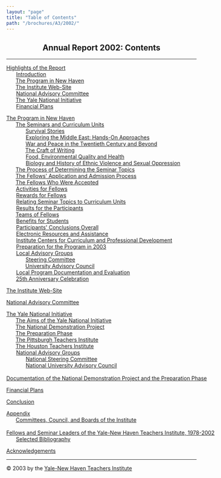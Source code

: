 ```yaml
---
layout: "page"
title: "Table of Contents"
path: "/brochures/A3/2002/"
---
```

<main>
<center>
<h2><b>Annual Report 2002: Contents</b></h2></center>
<hr/>
<p><a href="highlights.html">Highlights of the Report</a>
<br/><font color="#FFFFFF" style="visibility:hidden;">____</font><nobr><a href="highlights.html#a">Introduction</a></nobr>
<br/><font color="#FFFFFF" style="visibility:hidden;">____</font><nobr><a href="highlights.html#b">The Program in New Haven</a></nobr>
<br/><font color="#FFFFFF" style="visibility:hidden;">____</font><nobr><a href="highlights.html#c">The Institute Web-Site</a></nobr>
<br/><font color="#FFFFFF" style="visibility:hidden;">____</font><nobr><a href="highlights.html#d">National Advisory Committee</a></nobr>
<br/><font color="#FFFFFF" style="visibility:hidden;">____</font><nobr><a href="highlights.html#e">The Yale National Initiative</a></nobr>
<br/><font color="#FFFFFF" style="visibility:hidden;">____</font><nobr><a href="highlights.html#f">Financial Plans</a></nobr>
</p><p><a href="programnh.html">The Program in New Haven</a>
<br/><font color="#FFFFFF" style="visibility:hidden;">____</font><nobr><a href="programnh.html#a">The Seminars and Curriculum Units</a></nobr>
<br/><font color="#FFFFFF" style="visibility:hidden;">________</font><nobr><a href="programnh.html#b">Survival Stories</a></nobr>
<br/><font color="#FFFFFF" style="visibility:hidden;">________</font><nobr><a href="programnh.html#c">Exploring the Middle East: Hands-On Approaches</a></nobr>
<br/><font color="#FFFFFF" style="visibility:hidden;">________</font><nobr><a href="programnh.html#d">War and Peace in the Twentieth Century and Beyond</a></nobr>
<br/><font color="#FFFFFF" style="visibility:hidden;">________</font><nobr><a href="programnh.html#e">The Craft of Writing</a></nobr>
<br/><font color="#FFFFFF" style="visibility:hidden;">________</font><nobr><a href="programnh.html#f">Food, Environmental Quality and Health</a></nobr>
<br/><font color="#FFFFFF" style="visibility:hidden;">________</font><nobr><a href="programnh.html#g">Biology and History of Ethnic Violence and Sexual Oppression</a></nobr>
<br/><font color="#FFFFFF" style="visibility:hidden;">____</font><nobr><a href="programnh.html#h">The Process of Determining the Seminar Topics</a></nobr>
<br/><font color="#FFFFFF" style="visibility:hidden;">____</font><nobr><a href="programnh.html#i">The Fellows' Application and Admission Process</a></nobr>
<br/><font color="#FFFFFF" style="visibility:hidden;">____</font><nobr><a href="programnh.html#j">The Fellows Who Were Accepted</a></nobr>
<br/><font color="#FFFFFF" style="visibility:hidden;">____</font><nobr><a href="programnh.html#k">Activities for Fellows</a></nobr>
<br/><font color="#FFFFFF" style="visibility:hidden;">____</font><nobr><a href="programnh.html#l">Rewards for Fellows</a></nobr>
<br/><font color="#FFFFFF" style="visibility:hidden;">____</font><nobr><a href="programnh.html#m">Relating Seminar Topics to Curriculum Units</a></nobr>
<br/><font color="#FFFFFF" style="visibility:hidden;">____</font><nobr><a href="programnh.html#n">Results for the Participants</a></nobr>
<br/><font color="#FFFFFF" style="visibility:hidden;">____</font><nobr><a href="programnh.html#o">Teams of Fellows</a></nobr>
<br/><font color="#FFFFFF" style="visibility:hidden;">____</font><nobr><a href="programnh.html#p">Benefits for Students</a></nobr>
<br/><font color="#FFFFFF" style="visibility:hidden;">____</font><nobr><a href="programnh.html#q">Participants' Conclusions Overall</a></nobr>
<br/><font color="#FFFFFF" style="visibility:hidden;">____</font><nobr><a href="programnh.html#r">Electronic Resources and Assistance</a></nobr>
<br/><font color="#FFFFFF" style="visibility:hidden;">____</font><nobr><a href="programnh.html#s">Institute Centers for Curriculum and Professional Development</a></nobr>
<br/><font color="#FFFFFF" style="visibility:hidden;">____</font><nobr><a href="programnh.html#t">Preparation for the Program in 2003</a></nobr>
<br/><font color="#FFFFFF" style="visibility:hidden;">____</font><nobr><a href="programnh.html#u">Local Advisory Groups</a></nobr>
<br/><font color="#FFFFFF" style="visibility:hidden;">________</font><nobr><a href="programnh.html#v">Steering Committee</a></nobr>
<br/><font color="#FFFFFF" style="visibility:hidden;">________</font><nobr><a href="programnh.html#w">University Advisory Council</a></nobr>
<br/><font color="#FFFFFF" style="visibility:hidden;">____</font><nobr><a href="programnh.html#x">Local Program Documentation and Evaluation</a></nobr>
<br/><font color="#FFFFFF" style="visibility:hidden;">____</font><nobr><a href="programnh.html#y">25th Anniversary Celebration</a></nobr>
</p><p><a href="institutewebsite.html">The Institute Web-Site</a>
</p><p><a href="nac.html">National Advisory Committee</a>
</p><p><a href="yalenationalinit.html">The Yale National Initiative</a>
<br/><font color="#FFFFFF" style="visibility:hidden;">____</font><nobr><a href="yalenationalinit.html#a">The Aims of the Yale National Initiative</a></nobr>
<br/><font color="#FFFFFF" style="visibility:hidden;">____</font><nobr><a href="yalenationalinit.html#b">The National Demonstration Project</a></nobr>
<br/><font color="#FFFFFF" style="visibility:hidden;">____</font><nobr><a href="yalenationalinit.html#c">The Preparation Phase</a></nobr>
<br/><font color="#FFFFFF" style="visibility:hidden;">____</font><nobr><a href="yalenationalinit.html#d">The Pittsburgh Teachers Institute</a></nobr>
<br/><font color="#FFFFFF" style="visibility:hidden;">____</font><nobr><a href="yalenationalinit.html#e">The Houston Teachers Institute</a></nobr>
<br/><font color="#FFFFFF" style="visibility:hidden;">____</font><nobr><a href="yalenationalinit.html#f">National Advisory Groups</a></nobr>
<br/><font color="#FFFFFF" style="visibility:hidden;">________</font><nobr><a href="yalenationalinit.html#g">National Steering Committee</a></nobr>
<br/><font color="#FFFFFF" style="visibility:hidden;">________</font><nobr><a href="yalenationalinit.html#h">National University Advisory Council</a></nobr>
<br/><font color="#FFFFFF" style="visibility:hidden;">____</font><nobr><a href="yalenationalinit.html#i">Documentation of the National Demonstration Project and the Preparation Phase</a></nobr>
</p><p><a href="financialp.html">Financial Plans</a>
</p><p><a href="conclusion.html">Conclusion</a>
</p><p><a href="appendix.html">Appendix</a>
<br/><font color="#FFFFFF" style="visibility:hidden;">____</font><nobr><a href="appendix.html#a">Committees, Council, and Boards of the Institute</a></nobr>
<br/><font color="#FFFFFF" style="visibility:hidden;">____</font><nobr><a href="appendix.html#b">Fellows and Seminar Leaders of the Yale-New Haven Teachers Institute, 1978-2002</a></nobr>
<br/><font color="#FFFFFF" style="visibility:hidden;">____</font><nobr><a href="appendix.html#c">Selected Bibliography</a></nobr>
</p><p><a href="acknowledgements.html">Acknowledgements</a>
<br/>
</p><hr/>© 2003 by the <a href="..\..\..\">Yale-New Haven Teachers Institute</a>
</main>